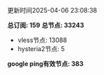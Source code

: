 更新时间2025-04-06 23:08:38

**总订阅: 159**
**总节点: 33243**
- vless节点: 13088
- hysteria2节点: 5

**google ping有效节点: 383**
